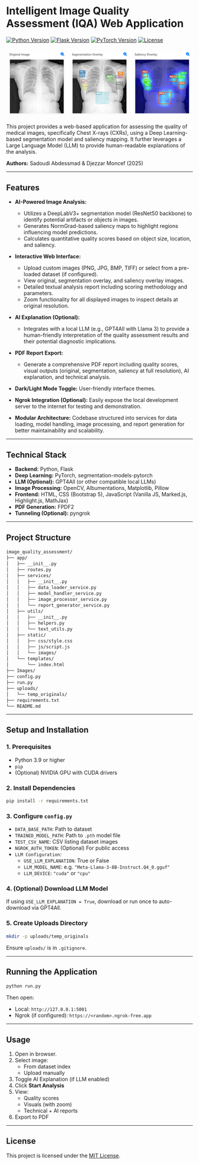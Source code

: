 # Intelligent Image Quality Assessment (IQA) Web Application

[![Python Version](https://img.shields.io/badge/python-3.9%2B-blue.svg)](https://www.python.org/)
[![Flask Version](https://img.shields.io/badge/flask-2.x%2B-green.svg)](https://flask.palletsprojects.com/)
[![PyTorch Version](https://img.shields.io/badge/pytorch-1.10%2B-orange.svg)](https://pytorch.org/)
[![License](https://img.shields.io/badge/license-MIT-lightgrey.svg)](LICENSE)

![Application Visual Overview](Images/visual.png)

This project provides a web-based application for assessing the quality of medical images, specifically Chest X-rays (CXRs), using a Deep Learning-based segmentation model and saliency mapping. It further leverages a Large Language Model (LLM) to provide human-readable explanations of the analysis.

**Authors:** Sadoudi Abdessmad & Djezzar Moncef (2025)

---

## Features

- **AI-Powered Image Analysis:**
  - Utilizes a DeepLabV3+ segmentation model (ResNet50 backbone) to identify potential artifacts or objects in images.
  - Generates NormGrad-based saliency maps to highlight regions influencing model predictions.
  - Calculates quantitative quality scores based on object size, location, and saliency.

- **Interactive Web Interface:**
  - Upload custom images (PNG, JPG, BMP, TIFF) or select from a pre-loaded dataset (if configured).
  - View original, segmentation overlay, and saliency overlay images.
  - Detailed textual analysis report including scoring methodology and parameters.
  - Zoom functionality for all displayed images to inspect details at original resolution.

- **AI Explanation (Optional):**
  - Integrates with a local LLM (e.g., GPT4All with Llama 3) to provide a human-friendly interpretation of the quality assessment results and their potential diagnostic implications.

- **PDF Report Export:**
  - Generate a comprehensive PDF report including quality scores, visual outputs (original, segmentation, saliency at full resolution), AI explanation, and technical analysis.

- **Dark/Light Mode Toggle:** User-friendly interface themes.

- **Ngrok Integration (Optional):** Easily expose the local development server to the internet for testing and demonstration.

- **Modular Architecture:** Codebase structured into services for data loading, model handling, image processing, and report generation for better maintainability and scalability.

---

## Technical Stack

- **Backend:** Python, Flask  
- **Deep Learning:** PyTorch, segmentation-models-pytorch  
- **LLM (Optional):** GPT4All (or other compatible local LLMs)  
- **Image Processing:** OpenCV, Albumentations, Matplotlib, Pillow  
- **Frontend:** HTML, CSS (Bootstrap 5), JavaScript (Vanilla JS, Marked.js, Highlight.js, MathJax)  
- **PDF Generation:** FPDF2  
- **Tunneling (Optional):** pyngrok

---

## Project Structure

```
image_quality_assessment/
├── app/
│   ├── __init__.py
│   ├── routes.py
│   ├── services/
│   │   ├── __init__.py
│   │   ├── data_loader_service.py
│   │   ├── model_handler_service.py
│   │   ├── image_processor_service.py
│   │   └── report_generator_service.py
│   ├── utils/
│   │   ├── __init__.py
│   │   ├── helpers.py
│   │   └── text_utils.py
│   ├── static/
│   │   ├── css/style.css
│   │   ├── js/script.js
│   │   └── images/
│   └── templates/
│       └── index.html
├── Images/
├── config.py
├── run.py
├── uploads/
│   └── temp_originals/
├── requirements.txt
└── README.md
```

---

## Setup and Installation

### 1. Prerequisites

- Python 3.9 or higher
- `pip`
- (Optional) NVIDIA GPU with CUDA drivers

### 2. Install Dependencies

```bash
pip install -r requirements.txt
```

### 3. Configure `config.py`

- `DATA_BASE_PATH`: Path to dataset
- `TRAINED_MODEL_PATH`: Path to `.pth` model file
- `TEST_CSV_NAME`: CSV listing dataset images
- `NGROK_AUTH_TOKEN`: (Optional) For public access
- `LLM Configuration`:
  - `USE_LLM_EXPLANATION`: True or False
  - `LLM_MODEL_NAME`: e.g. `"Meta-Llama-3-8B-Instruct.Q4_0.gguf"`
  - `LLM_DEVICE`: `"cuda"` or `"cpu"`

### 4. (Optional) Download LLM Model

If using `USE_LLM_EXPLANATION = True`, download or run once to auto-download via GPT4All.

### 5. Create Uploads Directory

```bash
mkdir -p uploads/temp_originals
```

Ensure `uploads/` is in `.gitignore`.

---

## Running the Application

```bash
python run.py
```

Then open:

- Local: `http://127.0.0.1:5001`
- Ngrok (if configured): `https://<random>.ngrok-free.app`

---

## Usage

1. Open in browser.
2. Select image:
   - From dataset index
   - Upload manually
3. Toggle AI Explanation (if LLM enabled)
4. Click **Start Analysis**
5. View:
   - Quality scores
   - Visuals (with zoom)
   - Technical + AI reports
6. Export to PDF

---

## License

This project is licensed under the [MIT License](./LICENSE).
